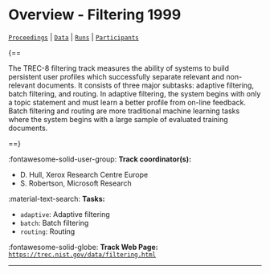 # Overview - Filtering 1999

[`Proceedings`](./proceedings.md) | [`Data`](./data.md) | [`Runs`](./runs.md) | [`Participants`](./participants.md)

{==

The TREC-8 filtering track measures the ability of systems to build persistent user profiles which successfully separate relevant and non-relevant documents. It consists of three major subtasks: adaptive filtering, batch filtering, and routing. In adaptive filtering, the system begins with only a topic statement and must learn a better profile from on-line feedback. Batch filtering and routing are more traditional machine learning tasks where the system begins with a large sample of evaluated training documents.

==}

:fontawesome-solid-user-group: **Track coordinator(s):**

- D. Hull, Xerox Research Centre Europe 
- S. Robertson, Microsoft Research 

:material-text-search: **Tasks:**

- `adaptive`: Adaptive filtering 
- `batch`: Batch filtering 
- `routing`: Routing 

:fontawesome-solid-globe: **Track Web Page:** [`https://trec.nist.gov/data/filtering.html`](https://trec.nist.gov/data/filtering.html) 

---

